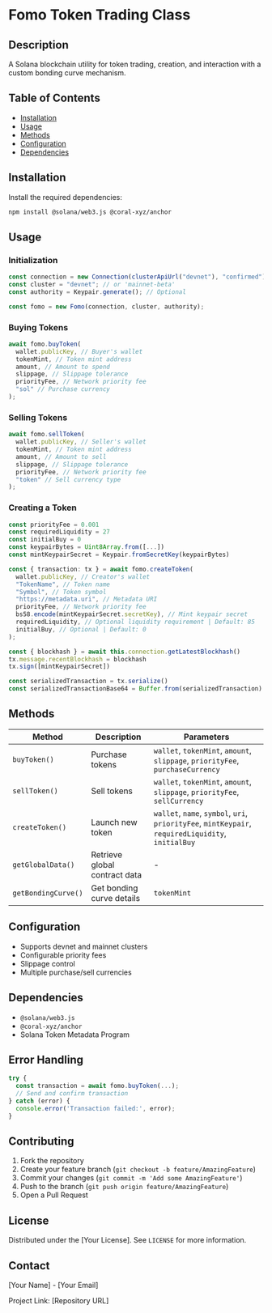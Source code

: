 # Fomo Token Trading Class

## Description

A Solana blockchain utility for token trading, creation, and interaction with a custom bonding curve mechanism.

## Table of Contents

- [Installation](#installation)
- [Usage](#usage)
- [Methods](#methods)
- [Configuration](#configuration)
- [Dependencies](#dependencies)

## Installation

Install the required dependencies:

```bash
npm install @solana/web3.js @coral-xyz/anchor
```

## Usage

### Initialization

```typescript
const connection = new Connection(clusterApiUrl("devnet"), "confirmed");
const cluster = "devnet"; // or 'mainnet-beta'
const authority = Keypair.generate(); // Optional

const fomo = new Fomo(connection, cluster, authority);
```

### Buying Tokens

```typescript
await fomo.buyToken(
  wallet.publicKey, // Buyer's wallet
  tokenMint, // Token mint address
  amount, // Amount to spend
  slippage, // Slippage tolerance
  priorityFee, // Network priority fee
  "sol" // Purchase currency
);
```

### Selling Tokens

```typescript
await fomo.sellToken(
  wallet.publicKey, // Seller's wallet
  tokenMint, // Token mint address
  amount, // Amount to sell
  slippage, // Slippage tolerance
  priorityFee, // Network priority fee
  "token" // Sell currency type
);
```

### Creating a Token

```typescript
const priorityFee = 0.001
const requiredLiquidity = 27
const initialBuy = 0
const keypairBytes = Uint8Array.from([...])
const mintKeypairSecret = Keypair.fromSecretKey(keypairBytes)

const { transaction: tx } = await fomo.createToken(
  wallet.publicKey, // Creator's wallet
  "TokenName", // Token name
  "Symbol", // Token symbol
  "https://metadata.uri", // Metadata URI
  priorityFee, // Network priority fee
  bs58.encode(mintKeypairSecret.secretKey), // Mint keypair secret
  requiredLiquidity, // Optional liquidity requirement | Default: 85
  initialBuy, // Optional | Default: 0
);

const { blockhash } = await this.connection.getLatestBlockhash()
tx.message.recentBlockhash = blockhash
tx.sign([mintKeypairSecret])

const serializedTransaction = tx.serialize()
const serializedTransactionBase64 = Buffer.from(serializedTransaction).toString('base64')
```

## Methods

| Method              | Description                   | Parameters                                                                             |
| ------------------- | ----------------------------- |----------------------------------------------------------------------------------------|
| `buyToken()`        | Purchase tokens               | `wallet`, `tokenMint`, `amount`, `slippage`, `priorityFee`, `purchaseCurrency`         |
| `sellToken()`       | Sell tokens                   | `wallet`, `tokenMint`, `amount`, `slippage`, `priorityFee`, `sellCurrency`             |
| `createToken()`     | Launch new token              | `wallet`, `name`, `symbol`, `uri`, `priorityFee`, `mintKeypair`, `requiredLiquidity`, `initialBuy` |
| `getGlobalData()`   | Retrieve global contract data | -                                                                                      |
| `getBondingCurve()` | Get bonding curve details     | `tokenMint`                                                                            |

## Configuration

- Supports devnet and mainnet clusters
- Configurable priority fees
- Slippage control
- Multiple purchase/sell currencies

## Dependencies

- `@solana/web3.js`
- `@coral-xyz/anchor`
- Solana Token Metadata Program

## Error Handling

```typescript
try {
  const transaction = await fomo.buyToken(...);
  // Send and confirm transaction
} catch (error) {
  console.error('Transaction failed:', error);
}
```

## Contributing

1. Fork the repository
2. Create your feature branch (`git checkout -b feature/AmazingFeature`)
3. Commit your changes (`git commit -m 'Add some AmazingFeature'`)
4. Push to the branch (`git push origin feature/AmazingFeature`)
5. Open a Pull Request

## License

Distributed under the [Your License]. See `LICENSE` for more information.

## Contact

[Your Name] - [Your Email]

Project Link: [Repository URL]
